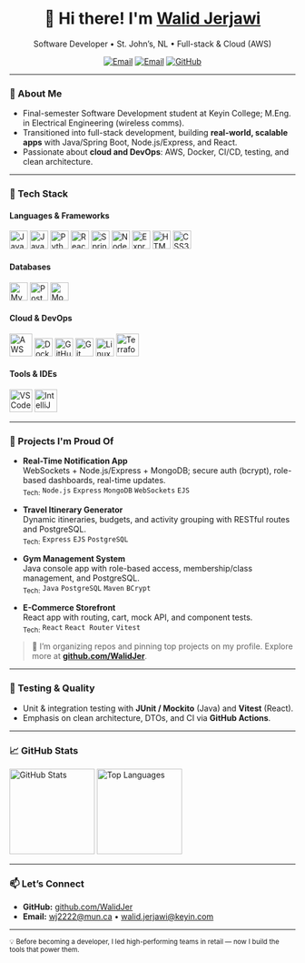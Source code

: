 <!-- Profile Header -->
<h1 align="center">👋 Hi there! I'm <a href="https://github.com/WalidJer">Walid Jerjawi</a></h1>
<p align="center">
  Software Developer • St. John’s, NL • Full-stack & Cloud (AWS)
</p>

<p align="center">
  <a href="mailto:wj2222@mun.ca"><img alt="Email" src="https://img.shields.io/badge/Email-wj2222%40mun.ca-informational?style=for-the-badge"></a>
  <a href="mailto:walid.jerjawi@keyin.com"><img alt="Email" src="https://img.shields.io/badge/Email-walid.jerjawi%40keyin.com-informational?style=for-the-badge"></a>
  <a href="https://github.com/WalidJer"><img alt="GitHub" src="https://img.shields.io/badge/GitHub-WalidJer-181717?style=for-the-badge&logo=github"></a>
</p>

---

### 🎯 About Me
- Final-semester Software Development student at Keyin College; M.Eng. in Electrical Engineering (wireless comms).
- Transitioned into full-stack development, building **real-world, scalable apps** with Java/Spring Boot, Node.js/Express, and React.
- Passionate about **cloud and DevOps**: AWS, Docker, CI/CD, testing, and clean architecture.

---

### 🔧 Tech Stack

#### Languages & Frameworks
<p>
  <img src="https://cdn.jsdelivr.net/gh/devicons/devicon/icons/java/java-original.svg" height="32" alt="Java"/>
  <img src="https://cdn.jsdelivr.net/gh/devicons/devicon/icons/javascript/javascript-original.svg" height="32" alt="JavaScript"/>
  <img src="https://cdn.jsdelivr.net/gh/devicons/devicon/icons/python/python-original.svg" height="32" alt="Python"/>
  <img src="https://cdn.jsdelivr.net/gh/devicons/devicon/icons/react/react-original.svg" height="32" alt="React"/>
  <img src="https://cdn.jsdelivr.net/gh/devicons/devicon/icons/spring/spring-original.svg" height="32" alt="Spring Boot"/>
  <img src="https://cdn.jsdelivr.net/gh/devicons/devicon/icons/nodejs/nodejs-original.svg" height="32" alt="Node.js"/>
  <img src="https://cdn.jsdelivr.net/gh/devicons/devicon/icons/express/express-original.svg" height="32" alt="Express"/>
  <img src="https://cdn.jsdelivr.net/gh/devicons/devicon/icons/html5/html5-plain.svg" height="32" alt="HTML5"/>
  <img src="https://cdn.jsdelivr.net/gh/devicons/devicon/icons/css3/css3-plain.svg" height="32" alt="CSS3"/>
</p>

#### Databases
<p>
  <img src="https://cdn.jsdelivr.net/gh/devicons/devicon/icons/mysql/mysql-original.svg" height="32" alt="MySQL"/>
  <img src="https://cdn.jsdelivr.net/gh/devicons/devicon/icons/postgresql/postgresql-original.svg" height="32" alt="PostgreSQL"/>
  <img src="https://cdn.jsdelivr.net/gh/devicons/devicon/icons/mongodb/mongodb-original.svg" height="32" alt="MongoDB"/>
</p>

#### Cloud & DevOps
<p>
  <img src="https://cdn.jsdelivr.net/gh/devicons/devicon/icons/amazonwebservices/amazonwebservices-original-wordmark.svg" height="40" alt="AWS"/>
  <img src="https://cdn.jsdelivr.net/gh/devicons/devicon/icons/docker/docker-original.svg" height="32" alt="Docker"/>
  <img src="https://cdn.jsdelivr.net/gh/devicons/devicon/icons/githubactions/githubactions-original.svg" height="32" alt="GitHub Actions"/>
  <img src="https://cdn.jsdelivr.net/gh/devicons/devicon/icons/git/git-original.svg" height="32" alt="Git"/>
  <img src="https://cdn.jsdelivr.net/gh/devicons/devicon/icons/linux/linux-original.svg" height="32" alt="Linux"/>
  <img src="https://cdn.jsdelivr.net/gh/devicons/devicon/icons/terraform/terraform-original.svg" height="40" alt="Terraform"/>
</p>

#### Tools & IDEs
<p>
  <img src="https://cdn.jsdelivr.net/gh/devicons/devicon/icons/vscode/vscode-original.svg" height="40" alt="VS Code"/>
  <img src="https://cdn.jsdelivr.net/gh/devicons/devicon/icons/intellij/intellij-original.svg" height="40" alt="IntelliJ IDEA"/>
</p>

---

### 🚀 Projects I'm Proud Of
- **Real-Time Notification App**  
  WebSockets + Node.js/Express + MongoDB; secure auth (bcrypt), role-based dashboards, real-time updates.
  <br><sub>Tech:</sub> `Node.js` `Express` `MongoDB` `WebSockets` `EJS`

- **Travel Itinerary Generator**  
  Dynamic itineraries, budgets, and activity grouping with RESTful routes and PostgreSQL.
  <br><sub>Tech:</sub> `Express` `EJS` `PostgreSQL`

- **Gym Management System**  
  Java console app with role-based access, membership/class management, and PostgreSQL.
  <br><sub>Tech:</sub> `Java` `PostgreSQL` `Maven` `BCrypt`

- **E-Commerce Storefront**  
  React app with routing, cart, mock API, and component tests.
  <br><sub>Tech:</sub> `React` `React Router` `Vitest`

> 🔗 I’m organizing repos and pinning top projects on my profile. Explore more at **[github.com/WalidJer](https://github.com/WalidJer)**.

---

### 🧪 Testing & Quality
- Unit & integration testing with **JUnit / Mockito** (Java) and **Vitest** (React).
- Emphasis on clean architecture, DTOs, and CI via **GitHub Actions**.

---

### 📈 GitHub Stats
<p>
  <img height="150" src="https://github-readme-stats.vercel.app/api?username=WalidJer&show_icons=true&theme=default" alt="GitHub Stats"/>
  <img height="150" src="https://github-readme-stats.vercel.app/api/top-langs/?username=WalidJer&layout=compact&theme=default" alt="Top Languages"/>
</p>

---

### 📫 Let’s Connect
- **GitHub:** <a href="https://github.com/WalidJer">github.com/WalidJer</a>  
- **Email:** <a href="mailto:wj2222@mun.ca">wj2222@mun.ca</a> • <a href="mailto:walid.jerjawi@keyin.com">walid.jerjawi@keyin.com</a>

---

<sub>💡 Before becoming a developer, I led high-performing teams in retail — now I build the tools that power them.</sub>
